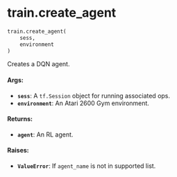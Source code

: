 <div itemscope itemtype="http://developers.google.com/ReferenceObject">
<meta itemprop="name" content="train.create_agent" />
<meta itemprop="path" content="stable" />
</div>

# train.create_agent

```python
train.create_agent(
    sess,
    environment
)
```

Creates a DQN agent.

#### Args:

*   <b>`sess`</b>: A `tf.Session` object for running associated ops.
*   <b>`environment`</b>: An Atari 2600 Gym environment.

#### Returns:

*   <b>`agent`</b>: An RL agent.

#### Raises:

*   <b>`ValueError`</b>: If `agent_name` is not in supported list.
